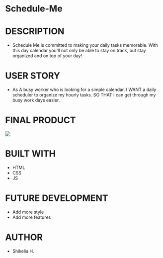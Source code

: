 # Schedule-Me

# DESCRIPTION

- Schedule Me is committed to making your daily tasks memorable. With this day calendar you'll not only be able to stay on track, but stay organized and on top of your day!

# USER STORY

- As A busy worker who is looking for a simple calendar. I WANT a daily scheduler to organize my hourly tasks. SO THAT I can get through my busy work days easier.

# FINAL PRODUCT

<img src="C:\Users\Hagen\OneDrive\Pictures\Screenshots\WM-Screenshots-20211116210213.png">

# BUILT WITH

- HTML
- CSS
- JS

# FUTURE DEVELOPMENT

- Add more style
- Add more features

# AUTHOR

- Shikelia H. 
